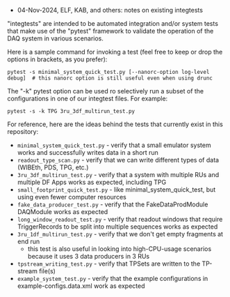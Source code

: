 * 04-Nov-2024, ELF, KAB, and others: notes on existing integtests

"integtests" are intended to be automated integration and/or system tests that make use of the
"pytest" framework to validate the operation of the DAQ system in various scenarios.

Here is a sample command for invoking a test (feel free to keep or drop the options in brackets, as you prefer):

```
pytest -s minimal_system_quick_test.py [--nanorc-option log-level debug]  # this nanorc option is still useful even when using drunc
```

The "-k" pytest option can be used ro selectively run a subset of the configurations in one of our integtest files.  For example:

```
pytest -s -k TPG 3ru_3df_multirun_test.py
```

For reference, here are the ideas behind the tests that currently exist in this repository:
* `minimal_system_quick_test.py` - verify that a small emulator system works and successfully writes data in a short run
* `readout_type_scan.py` - verify that we can write different types of data (WIBEth, PDS, TPG, etc.)
* `3ru_3df_multirun_test.py` - verify that a system with multiple RUs and multiple DF Apps works as expected, including TPG
* `small_footprint_quick_test.py` - like minimal_system_quick_test, but using even fewer computer resources
* `fake_data_producer_test.py` - verify that the FakeDataProdModule DAQModule works as expected
* `long_window_readout_test.py` - verify that readout windows that require TriggerRecords to be split into multiple sequences works as expected
* `3ru_1df_multirun_test.py` - verify that we don't get empty fragments at end run
  * this test is also useful in looking into high-CPU-usage scenarios because it uses 3 data producers in 3 RUs
* `tpstream_writing_test.py` - verify that TPSets are written to the TP-stream file(s)
* `example_system_test.py` - verify that the example configurations in example-configs.data.xml work as expected
